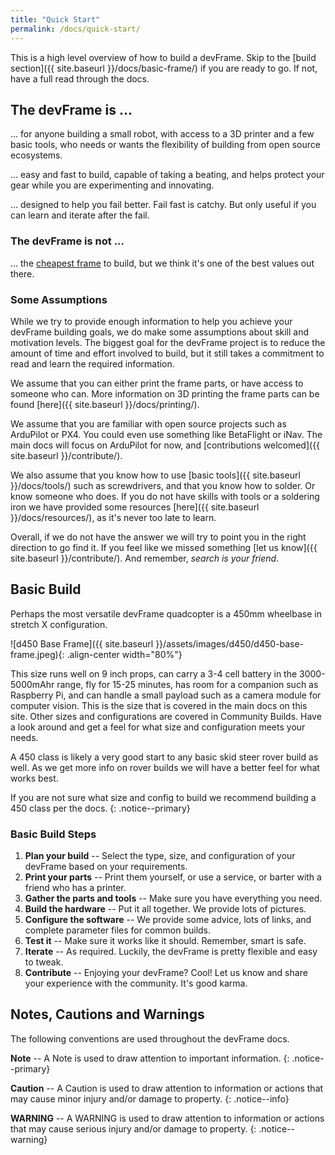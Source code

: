```yaml
---
title: "Quick Start"
permalink: /docs/quick-start/
---
```

This is a high level overview of how to build a devFrame.  Skip to the [build section]({{ site.baseurl }}/docs/basic-frame/) if you are ready to go.  If not, have a full read through the docs.

## The devFrame is ...
... for anyone building a small robot, with access to a 3D printer and a few basic tools, who needs or wants the flexibility of building from open source ecosystems.

... easy and fast to build, capable of taking a beating, and helps protect your gear while you are experimenting and innovating.

... designed to help you fail better.  Fail fast is catchy.  But only useful if you can learn and iterate after the fail.

### The devFrame is not ...
... the [cheapest frame](https://www.readymaderc.com/products/details/flame-wheel-f450-frame-kit) to build, but we think it's one of the best values out there.  

### Some Assumptions
While we try to provide enough information to help you achieve your devFrame building goals, we do make some assumptions about skill and motivation levels.  The biggest goal for the devFrame project is to reduce the amount of time and effort involved to build, but it still takes a commitment to read and learn the required information.  

We assume that you can either print the frame parts, or have access to someone who can.   More information on 3D printing the frame parts can be found [here]({{ site.baseurl }}/docs/printing/).

We assume that you are familiar with open source projects such as ArduPilot or PX4.  You could even use something like BetaFlight or iNav.  The main docs will focus on ArduPilot for now, and  [contributions welcomed]({{ site.baseurl }}/contribute/).

We also assume that you know how to use [basic tools]({{ site.baseurl }}/docs/tools/) such as screwdrivers, and that you know how to solder.  Or know someone who does.  If you do not have skills with tools or a soldering iron we have provided some resources [here]({{ site.baseurl }}/docs/resources/), as it's never too late to learn.

Overall, if we do not have the answer we will try to point you in the right direction to go find it.  If you feel like we missed something [let us know]({{ site.baseurl }}/contribute/).  And remember, *search is your friend*.

## Basic Build
Perhaps the most versatile devFrame quadcopter is a 450mm wheelbase in stretch X configuration.

![d450 Base Frame]({{ site.baseurl }}/assets/images/d450/d450-base-frame.jpeg){: .align-center width="80%"}

This size runs well on 9 inch props, can carry a 3-4 cell battery in the 3000-5000mAhr range, fly for 15-25 minutes, has room for a companion such as Raspberry Pi, and can handle a small payload such as a camera module for computer vision.  This is the size that is covered in the main docs on this site.  Other sizes and configurations are covered in Community Builds.  Have a look around and get a feel for what size and configuration meets your needs.

A 450 class is likely a very good start to any basic skid steer rover build as well.  As we get more info on rover builds we will have a better feel for what works best.

If you are not sure what size and config to build we recommend building a 450 class per the docs.
{: .notice--primary}

### Basic Build Steps
1. **Plan your build** --  Select the type, size, and configuration of your devFrame based on your requirements.
2. **Print your parts** --  Print them yourself, or use a service, or barter with a friend who has a printer.
3. **Gather the parts and tools** --  Make sure you have everything you need.
4. **Build the hardware** --  Put it all together.  We provide lots of pictures.
5. **Configure the software** -- We provide some advice, lots of links, and complete parameter files for common builds.
6. **Test it** -- Make sure it works like it should.  Remember, smart is safe.
7. **Iterate** -- As required.  Luckily, the devFrame is pretty flexible and easy to tweak.
8. **Contribute** --  Enjoying your devFrame?  Cool!  Let us know and share your experience with the community.  It's good karma.

## Notes, Cautions and Warnings

The following conventions are used throughout the devFrame docs.

**Note** -- A Note is used to draw attention to important information.
{: .notice--primary}

**Caution** -- A Caution is used to draw attention to information or actions that may cause minor injury and/or damage to property.
{: .notice--info}

**WARNING** -- A WARNING is used to draw attention to information or actions that may cause serious injury and/or damage to property.
{: .notice--warning}